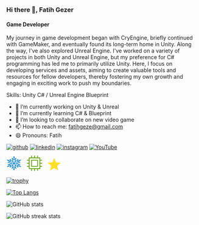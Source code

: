 ### Hi there 👋, Fatih Gezer
#### Game Developer
My journey in game development began with CryEngine, briefly continued with GameMaker, and eventually found its long-term home in Unity. Along the way, I've also explored Unreal Engine. I've worked on a variety of projects in both Unity and Unreal Engine, but my preference for C# programming has led me to primarily utilize Unity. Here, I focus on developing services and assets, aiming to create valuable tools and resources for fellow developers, thereby fostering my own growth and engaging in exciting work to push my boundaries.

Skills: Unity C# / Unreal Engine Blueprint

- 🔭 I’m currently working on Unity & Unreal 
- 🌱 I’m currently learning C# & Blueprint 
- 👯 I’m looking to collaborate on new video game 
- 📫 How to reach me: fatihgeze@gmail.com 
- 😄 Pronouns: Fatih 


[<img src='https://cdn.jsdelivr.net/npm/simple-icons@3.0.1/icons/github.svg' alt='github' height='40'>](https://github.com/fatihgezerx)  [<img src='https://cdn.jsdelivr.net/npm/simple-icons@3.0.1/icons/linkedin.svg' alt='linkedin' height='40'>](https://www.linkedin.com/in/fatihgezerx/)  [<img src='https://cdn.jsdelivr.net/npm/simple-icons@3.0.1/icons/instagram.svg' alt='instagram' height='40'>](https://www.instagram.com/fatihgezerx/)  [<img src='https://cdn.jsdelivr.net/npm/simple-icons@3.0.1/icons/youtube.svg' alt='YouTube' height='40'>](https://www.youtube.com/channel/shaderscribe)  

<a href='https://archiveprogram.github.com/'><img src='https://raw.githubusercontent.com/acervenky/animated-github-badges/master/assets/acbadge.gif' width='40' height='40'></a> <a href='https://docs.github.com/en/developers'><img src='https://raw.githubusercontent.com/acervenky/animated-github-badges/master/assets/devbadge.gif' width='40' height='40'></a> <a href='https://stars.github.com/'><img src='https://raw.githubusercontent.com/acervenky/animated-github-badges/master/assets/starbadge.gif' width='35' height='35'></a> 

[![trophy](https://github-profile-trophy.vercel.app/?username=fatihgezerx)](https://github.com/ryo-ma/github-profile-trophy)

[![Top Langs](https://github-readme-stats.vercel.app/api/top-langs/?username=fatihgezerx)](https://github.com/anuraghazra/github-readme-stats)

![GitHub stats](https://github-readme-stats.vercel.app/api?username=fatihgezerx&show_icons=true)  

![GitHub streak stats](https://streak-stats.demolab.com/?user=fatihgezerx)  

